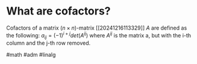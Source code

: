 # What are cofactors? 
Cofactors of a matrix $(n\times n)$-matrix [[20241216113329]] $A$ are defined as the following:
$a_{ij}=(-1)^{i+j}det(A^{ij})$ where $A^{ij}$ is the matrix a, but with the i-th column and the j-th row removed.

#math #adm #linalg